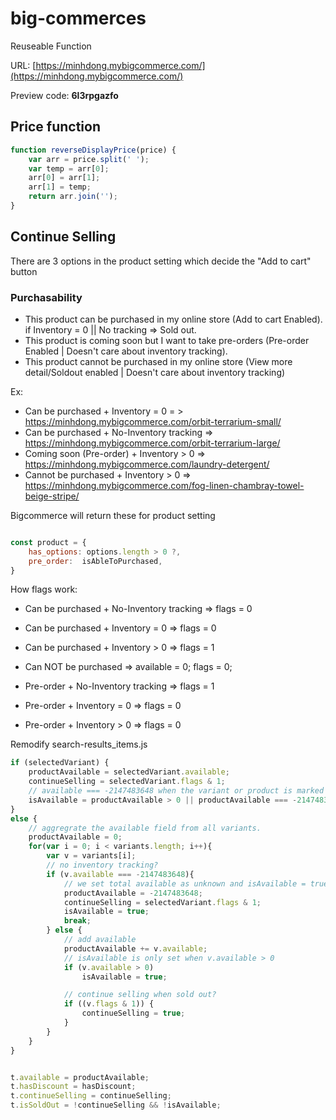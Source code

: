 # big-commerces
Reuseable Function

URL: [https://minhdong.mybigcommerce.com/](https://minhdong.mybigcommerce.com/)

Preview code: **6l3rpgazfo**

## Price function

```javascript
function reverseDisplayPrice(price) {
    var arr = price.split(' ');
    var temp = arr[0];
    arr[0] = arr[1];
    arr[1] = temp;
    return arr.join('');
}
```

## Continue Selling

There are 3 options in the product setting which decide the "Add to cart" button


### Purchasability
- This product can be purchased in my online store (Add to cart Enabled). if Inventory = 0 || No tracking => Sold out.
- This product is coming soon but I want to take pre-orders (Pre-order Enabled | Doesn't care about inventory tracking).
- This product cannot be purchased in my online store (View more detail/Soldout enabled | Doesn't care about inventory tracking)

Ex:
- Can be purchased + Inventory = 0 = > https://minhdong.mybigcommerce.com/orbit-terrarium-small/
- Can be purchased + No-Inventory tracking => https://minhdong.mybigcommerce.com/orbit-terrarium-large/
- Coming soon (Pre-order) + Inventory > 0 => https://minhdong.mybigcommerce.com/laundry-detergent/
- Cannot be purchased + Inventory > 0 => https://minhdong.mybigcommerce.com/fog-linen-chambray-towel-beige-stripe/

Bigcommerce will return these for product setting


```javascript

const product = {
    has_options: options.length > 0 ?,
    pre_order:  isAbleToPurchased,
}

```

How flags work:
- Can be purchased + No-Inventory tracking => flags = 0
- Can be purchased + Inventory = 0 => flags = 0
- Can be purchased + Inventory > 0 => flags = 1


- Can NOT be purchased => available = 0; flags = 0;

- Pre-order + No-Inventory tracking => flags = 1
- Pre-order + Inventory = 0 => flags = 0
- Pre-order + Inventory > 0 => flags = 0

Remodify search-results_items.js
```javascript
if (selectedVariant) {
    productAvailable = selectedVariant.available;
    continueSelling = selectedVariant.flags & 1;
    // available === -2147483648 when the variant or product is marked as No tracking inventory.
    isAvailable = productAvailable > 0 || productAvailable === -2147483648;
}
else {            
    // aggregrate the available field from all variants.
    productAvailable = 0;
    for(var i = 0; i < variants.length; i++){
        var v = variants[i];
        // no inventory tracking?
        if (v.available === -2147483648){
            // we set total available as unknown and isAvailable = true
            productAvailable = -2147483648;
            continueSelling = selectedVariant.flags & 1;
            isAvailable = true;
            break;
        } else {                        
            // add available
            productAvailable += v.available;
            // isAvailable is only set when v.available > 0
            if (v.available > 0)
                isAvailable = true;

            // continue selling when sold out?
            if ((v.flags & 1)) {
                continueSelling = true;
            }
        }
    }
}


t.available = productAvailable;
t.hasDiscount = hasDiscount;
t.continueSelling = continueSelling;
t.isSoldOut = !continueSelling && !isAvailable;

```
